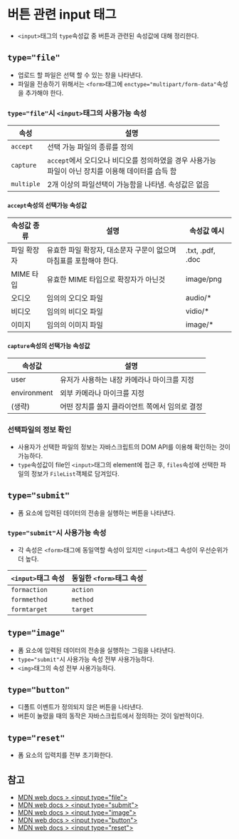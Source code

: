 # 버튼 관련 input 태그

- `<input>`태그의 `type`속성값 중 버튼과 관련된 속성값에 대해 정리한다.

## `type="file"`

- 업로드 할 파일은 선택 할 수 있는 창을 나타낸다.
- 파일을 전송하기 위해서는 `<form>`태그에 `enctype="multipart/form-data"`속성을 추가해야 한다.

### `type="file"`시 `<input>`태그의 사용가능 속성

속성 | 설명
----|------
`accept` | 선택 가능 파일의 종류를 정의
`capture` | `accept`에서 오디오나 비디오를 정의하였을 경우 사용가능<br>파일이 아닌 장치를 이용해 데이터를 습득 함
`multiple` | 2개 이상의 파일선택이 가능함을 나타냄. 속성값은 없음

#### `accept`속성의 선택가능 속성값

속성값 종류 | 설명 | 속성값 예시
-----------|-----|--------------
파일 확장자 | 유효한 파일 확장자, 대소문자 구문이 없으며 마침표를 포함해야 한다. | .txt, .pdf, .doc
MIME 타입 | 유효한 MIME 타입으로 확장자가 아닌것 | image/png
오디오 | 임의의 오디오 파일 | audio/*
비디오 | 임의의 비디오 파일 | vidio/*
이미지 | 임의의 이미지 파일 | image/*

#### `capture`속성의 선택가능 속성값

속성값 | 설명
------|------
user | 유저가 사용하는 내장 카메라나 마이크를 지정
environment | 외부 카메라나 마이크를 지정
(생략) | 어떤 장치를 쓸지 클라이언트 쪽에서 임의로 결정

### 선택파일의 정보 확인

- 사용자가 선택한 파일의 정보는 자바스크립트의 DOM API를 이용해 확인하는 것이 가능하다.
- `type`속성값이 file인 `<input>`태그의 element에 접근 후, `files`속성에 선택한 파일의 정보가 `FileList`객체로 담겨있다.

## `type="submit"`

- 폼 요소에 입력된 데이터의 전송을 실행하는 버튼을 나타낸다.

### `type="submit"`시 사용가능 속성

- 각 속성은 `<form>`태그에 동일역할 속성이 있지만 `<input>`태그 속성이 우선순위가 더 높다.

`<input>`태그 속성 | 동일한 `<form>`태그 속성
------------------|-------------------------
`formaction` | `action`
`formmethod` | `method`
`formtarget` | `target`

## `type="image"`

- 폼 요소에 입력된 데이터의 전송을 실행하는 그림을 나타낸다.
- `type="submit"`시 사용가능 속성 전부 사용가능하다.
- `<img>`태그의 속성 전부 사용가능하다.

## `type="button"`

- 디폴트 이벤트가 정의되지 않은 버튼을 나타낸다.
- 버튼이 눌렸을 때의 동작은 자바스크립트에서 정의하는 것이 일반적이다.

## `type="reset"`

- 폼 요소의 입력치를 전부 초기화한다.

## 참고

- [MDN web docs > \<input type="file"\>](https://developer.mozilla.org/ja/docs/Web/HTML/Element/input/file)
- [MDN web docs > \<input type="submit"\>](https://developer.mozilla.org/ja/docs/Web/HTML/Element/input/submit)
- [MDN web docs > \<input type="image"\>](https://developer.mozilla.org/ja/docs/Web/HTML/Element/input/image)
- [MDN web docs > \<input type="button"\>](https://developer.mozilla.org/ja/docs/Web/HTML/Element/input/button)
- [MDN web docs > \<input type="reset"\>](https://developer.mozilla.org/ja/docs/Web/HTML/Element/input/reset)